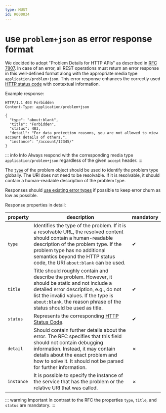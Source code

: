 ```yaml
---
type: MUST
id: R000034
---
```


# use `problem+json` as error response format

We decided to adopt "Problem Details for HTTP APIs" as described in [RFC 7807](https://tools.ietf.org/html/rfc7807).
In case of an error, all REST operations must return an error response in this well-defined format along with the appropriate media type `application/problem+json`. This error response enhances the correctly used [HTTP status code](R000012) with contextual information.

Example response:

```http
HTTP/1.1 403 Forbidden
Content-Type: application/problem+json

{
  "type": "about:blank",
  "title": "Forbidden",
  "status": 403,
  "detail": "For data protection reasons, you are not allowed to view account details of others.",
  "instance": "/account/12345/"
}
```

::: info Info
Always respond with the corresponding media type `application/problem+json` regardless of the given `accept` header.
:::

The [`type`](https://www.rfc-editor.org/rfc/rfc7807#section-3.1) of the problem object should be used to identify the problem type globally.
The URI does not need to be resolvable. If it is resolvable, it should contain a human-readable description of the problem type.

Responses should [use existing error types](R000037) if possible to keep error churn as low as possible.

Response properties in detail:

| property   | description                                                                                                                                                                                                                                                          | mandatory |
| ---------- | -------------------------------------------------------------------------------------------------------------------------------------------------------------------------------------------------------------------------------------------------------------------- | --------- |
| `type`     | Identifies the type of the problem. If it is a resolvable URL, the resolved content should contain a human-readable description of the problem type. If the problem type has no additional semantics beyond the HTTP status code, the URI `about:blank` can be used. | ✔         |
| `title`    | Title should roughly contain and describe the problem. However, it should be static and not include a detailed error description, e.g., do not list the invalid values. If the type is `about:blank`, the reason phrase of the status should be used as title.       | ✔         |
| `status`   | Represents the corresponding [HTTP Status Code](R000012).                                                                                                                                                                                                            | ✔         |
| `detail`   | Should contain further details about the error. The RFC specifies that this field should not contain debugging information. Instead, it may contain details about the exact problem and how to solve it. It should not be parsed for further information.            | ✗         |
| `instance` | It is possible to specify the instance of the service that has the problem or the relative URI that was called.                                                                                                                                                      | ✗         |

::: warning Important
In contrast to the RFC the properties `type`, `title`, and `status` are mandatory.
:::
